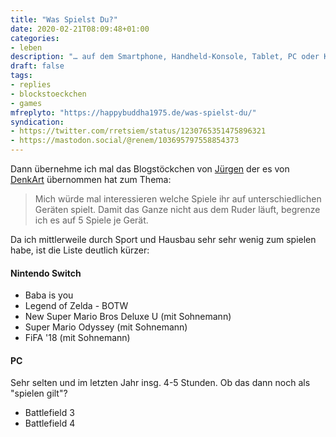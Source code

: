 ```yaml
---
title: "Was Spielst Du?"
date: 2020-02-21T08:09:48+01:00
categories:
- leben
description: "… auf dem Smartphone, Handheld-Konsole, Tablet, PC oder Konsole."
draft: false
tags:
- replies
- blockstoeckchen
- games
mfreplyto: "https://happybuddha1975.de/was-spielst-du/"
syndication:
- https://twitter.com/rretsiem/status/1230765351475896321
- https://mastodon.social/@renem/103695797558854373
---
```


Dann übernehme ich mal das Blogstöckchen von [Jürgen](https://happybuddha1975.de/was-spielst-du/) der es von [DenkArt](https://fediverse.blog/~/DenkArt/was-spielst-du/) übernommen hat zum Thema:

> Mich würde mal interessieren welche Spiele ihr auf unterschiedlichen Geräten spielt. Damit das Ganze nicht aus dem Ruder läuft, begrenze ich es auf 5 Spiele je Gerät.

Da ich mittlerweile durch Sport und Hausbau sehr sehr wenig zum spielen habe, ist die Liste deutlich kürzer:

#### Nintendo Switch

* Baba is you
* Legend of Zelda - BOTW
* New Super Mario Bros Deluxe U (mit Sohnemann)
* Super Mario Odyssey (mit Sohnemann)
* FiFA '18 (mit Sohnemann)

#### PC

Sehr selten und im letzten  Jahr insg. 4-5 Stunden. Ob das dann noch als "spielen gilt"?

* Battlefield 3
* Battlefield 4

